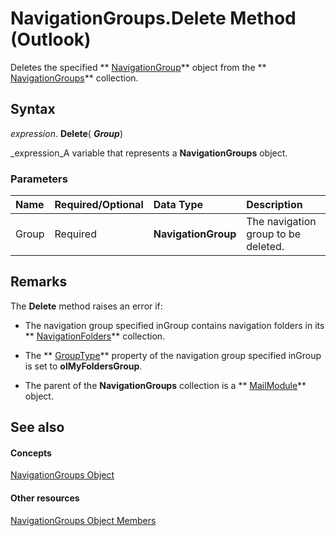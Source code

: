 
# NavigationGroups.Delete Method (Outlook)

Deletes the specified  ** [NavigationGroup](a96eb2b1-af1f-71b2-6a0b-dcb5078beb1f.md)** object from the ** [NavigationGroups](07206203-36a9-7467-3a89-24fa2a7c2b1f.md)** collection.


## Syntax

 _expression_. **Delete**( **_Group_**)

 _expression_A variable that represents a  **NavigationGroups** object.


### Parameters



|**Name**|**Required/Optional**|**Data Type**|**Description**|
|:-----|:-----|:-----|:-----|
|Group|Required| **NavigationGroup**|The navigation group to be deleted.|

## Remarks

The  **Delete** method raises an error if:


-  The navigation group specified inGroup contains navigation folders in its ** [NavigationFolders](ecff93b8-0c3f-5f31-5b61-c46d2622d2af.md)** collection.
    
- The  ** [GroupType](98cad024-903c-35a1-2e30-a0f96a74a4b2.md)** property of the navigation group specified inGroup is set to **olMyFoldersGroup**.
    
- The parent of the  **NavigationGroups** collection is a ** [MailModule](df20efe5-be5c-952d-c6b7-20c20a83fda0.md)** object.
    

## See also


#### Concepts


 [NavigationGroups Object](07206203-36a9-7467-3a89-24fa2a7c2b1f.md)
#### Other resources


 [NavigationGroups Object Members](c87e7f44-7dc3-ac9d-c0b8-a5c0b60688d3.md)

